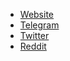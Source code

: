 - [Website](https://renproject.io)
- [Telegram](https://t.me/renproject)
- [Twitter](https://twitter.com/@renprotocol)
- [Reddit](https://reddit.com/r/RenProject)